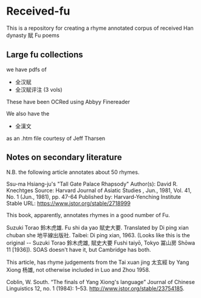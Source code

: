 # Received-fu
This is a repository for creating a rhyme annotated corpus of received Han dynasty 賦 Fu poems

## Large fu collections

we have pdfs of
- 全汉赋
- 全汉赋评注 (3 vols)

These have been OCRed using Abbyy Finereader

We also have the 

- 全漢文 

as an .htm file courtesy of Jeff Tharsen

## Notes on secondary literature

N.B. the following article annotates about 50 rhymes. 

Ssu-ma Hsiang-ju's "Tall Gate Palace Rhapsody"
Author(s): David R. Knechtges
Source: Harvard Journal of Asiatic Studies , Jun., 1981, Vol. 41, No. 1 (Jun., 1981), pp.
47-64
Published by: Harvard-Yenching Institute
Stable URL: https://www.jstor.org/stable/2718999

This book, apparently, annotates rhymes in a good number of Fu. 

Suzuki Torao 鈴木虎雄. Fu shi da yao 賦史大要. Translated by Di ping xian chuban 
she 地平線出版社. Taibei: Di ping xian, 1963. (Looks like this is the original -- Suzuki Torao 鈴木虎雄, 賦史大要 Fushi taiyō, Tokyo 冨山房 Shōwa 11 [1936]). SOAS doesn't have it, but Cambridge has both. 

This article, has rhyme judgements from the Tai xuan jing 太玄經 by Yang Xiong 杨雄, not otherwise included in Luo and Zhou 1958. 

Coblin, W. South. “The finals of Yang Xiong's language” Journal of Chinese Linguistics 12, no. 1 (1984): 1–53. http://www.jstor.org/stable/23754185.

